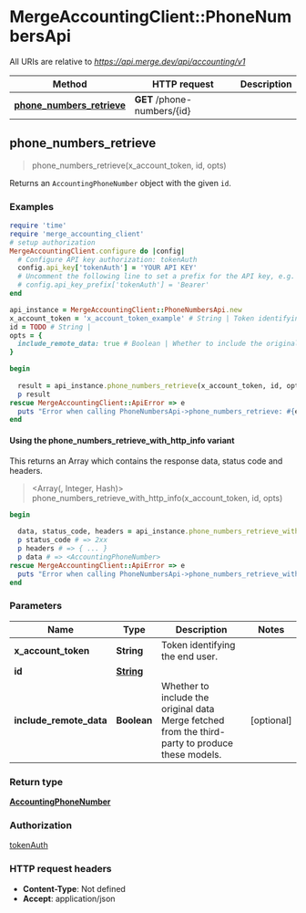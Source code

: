 # MergeAccountingClient::PhoneNumbersApi

All URIs are relative to *https://api.merge.dev/api/accounting/v1*

| Method | HTTP request | Description |
| ------ | ------------ | ----------- |
| [**phone_numbers_retrieve**](PhoneNumbersApi.md#phone_numbers_retrieve) | **GET** /phone-numbers/{id} |  |


## phone_numbers_retrieve

> <AccountingPhoneNumber> phone_numbers_retrieve(x_account_token, id, opts)



Returns an `AccountingPhoneNumber` object with the given `id`.

### Examples

```ruby
require 'time'
require 'merge_accounting_client'
# setup authorization
MergeAccountingClient.configure do |config|
  # Configure API key authorization: tokenAuth
  config.api_key['tokenAuth'] = 'YOUR API KEY'
  # Uncomment the following line to set a prefix for the API key, e.g. 'Bearer' (defaults to nil)
  # config.api_key_prefix['tokenAuth'] = 'Bearer'
end

api_instance = MergeAccountingClient::PhoneNumbersApi.new
x_account_token = 'x_account_token_example' # String | Token identifying the end user.
id = TODO # String | 
opts = {
  include_remote_data: true # Boolean | Whether to include the original data Merge fetched from the third-party to produce these models.
}

begin
  
  result = api_instance.phone_numbers_retrieve(x_account_token, id, opts)
  p result
rescue MergeAccountingClient::ApiError => e
  puts "Error when calling PhoneNumbersApi->phone_numbers_retrieve: #{e}"
end
```

#### Using the phone_numbers_retrieve_with_http_info variant

This returns an Array which contains the response data, status code and headers.

> <Array(<AccountingPhoneNumber>, Integer, Hash)> phone_numbers_retrieve_with_http_info(x_account_token, id, opts)

```ruby
begin
  
  data, status_code, headers = api_instance.phone_numbers_retrieve_with_http_info(x_account_token, id, opts)
  p status_code # => 2xx
  p headers # => { ... }
  p data # => <AccountingPhoneNumber>
rescue MergeAccountingClient::ApiError => e
  puts "Error when calling PhoneNumbersApi->phone_numbers_retrieve_with_http_info: #{e}"
end
```

### Parameters

| Name | Type | Description | Notes |
| ---- | ---- | ----------- | ----- |
| **x_account_token** | **String** | Token identifying the end user. |  |
| **id** | [**String**](.md) |  |  |
| **include_remote_data** | **Boolean** | Whether to include the original data Merge fetched from the third-party to produce these models. | [optional] |

### Return type

[**AccountingPhoneNumber**](AccountingPhoneNumber.md)

### Authorization

[tokenAuth](../README.md#tokenAuth)

### HTTP request headers

- **Content-Type**: Not defined
- **Accept**: application/json


